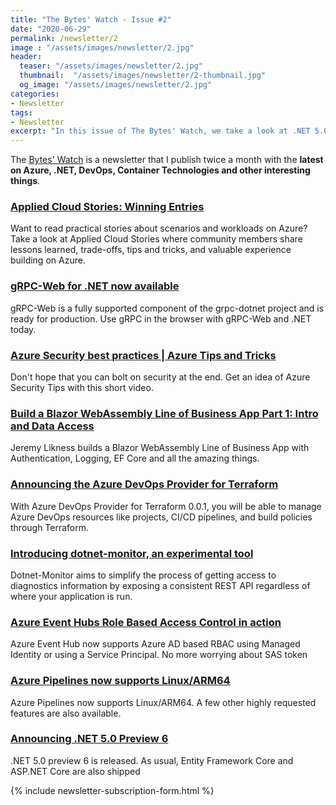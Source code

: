 ```yaml
---
title: "The Bytes' Watch - Issue #2"
date: "2020-06-29"
permalink: /newsletter/2
image : "/assets/images/newsletter/2.jpg"
header:
  teaser: "/assets/images/newsletter/2.jpg"
  thumbnail:  "/assets/images/newsletter/2-thumbnail.jpg"
  og_image: "/assets/images/newsletter/2.jpg"
categories:
- Newsletter
tags:
- Newsletter
excerpt: "In this issue of The Bytes' Watch, we take a look at .NET 5.0 preview 6, gRPC-Web, dotnet monitor, and Terraform Provider for Azure DevOps"
---
```


The [Bytes' Watch](https://www.gurucharan.in/newsletter/) is a newsletter that I publish twice a month with the **latest on Azure, .NET, DevOps, Container Technologies and other interesting things**.

### [Applied Cloud Stories: Winning Entries](https://dev.to/azure/applied-cloud-stories-winning-entries-3n66)

Want to read practical stories about scenarios and workloads on Azure? Take a look at Applied Cloud Stories where community members share lessons learned, trade-offs, tips and tricks, and valuable experience building on Azure.

### [gRPC-Web for .NET now available](https://devblogs.microsoft.com/aspnet/grpc-web-for-net-now-available/)

gRPC-Web is a fully supported component of the grpc-dotnet project and is ready for production. Use gRPC in the browser with gRPC-Web and .NET today.

### [Azure Security best practices | Azure Tips and Tricks](https://www.youtube.com/watch?v&#x3D;mntOLLNejUo)

Don't hope that you can bolt on security at the end. Get an idea of Azure Security Tips with this short video.

### [Build a Blazor WebAssembly Line of Business App Part 1: Intro and Data Access](https://blog.jeremylikness.com/blog/build-a-blazor-webassembly-line-of-business-app/)

Jeremy Likness builds a Blazor WebAssembly Line of Business App with Authentication, Logging, EF Core and all the amazing things.

### [Announcing the Azure DevOps Provider for Terraform](https://cloudblogs.microsoft.com/opensource/2020/06/18/announcing-hashicorp-terraform-azure-devops-provider-release/)

With Azure DevOps Provider for Terraform 0.0.1, you will be able to manage Azure DevOps resources like projects, CI/CD pipelines, and build policies through Terraform.

### [Introducing dotnet-monitor, an experimental tool](https://devblogs.microsoft.com/dotnet/introducing-dotnet-monitor/)

Dotnet-Monitor aims to simplify the process of getting access to diagnostics information by exposing a consistent REST API regardless of where your application is run.

### [Azure Event Hubs Role Based Access Control in action](https://dev.to/azure/azure-event-hubs-role-based-access-control-in-action-32f0)

Azure Event Hub now supports Azure AD based RBAC using Managed Identity or using a Service Principal. No more worrying about SAS token

### [Azure Pipelines now supports Linux/ARM64](https://azure.microsoft.com/en-us/updates/azure-devops-pipelines-introduces-support-for-linuxarm64/)

Azure Pipelines now supports Linux/ARM64. A few other highly requested features are also available.

### [Announcing .NET 5.0 Preview 6](https://devblogs.microsoft.com/dotnet/announcing-net-5-0-preview-6/)

.NET 5.0 preview 6 is released. As usual, Entity Framework Core and ASP.NET Core are also shipped

{% include newsletter-subscription-form.html %}
